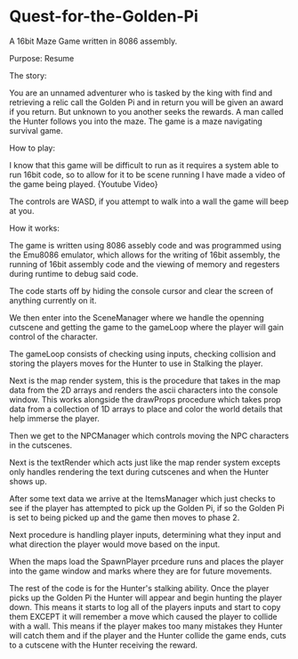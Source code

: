 # Quest-for-the-Golden-Pi
A 16bit Maze Game written in 8086 assembly.

Purpose: Resume

The story:

You are an unnamed adventurer who is tasked by the king with find and retrieving a relic call the Golden Pi and in return you will be given an award if you return. But unknown to you another seeks the rewards. A man called the Hunter follows you into the maze. The game is a maze navigating survival game.

How to play:

I know that this game will be difficult to run as it requires a system able to run 16bit code, so to allow for it to be scene running I have made a video of the game being played. {Youtube Video}

The controls are WASD, if you attempt to walk into a wall the game will beep at you.

How it works:

The game is written using 8086 assebly code and was programmed using the Emu8086 emulator, which allows for the writing of 16bit assembly, the running of 16bit assembly code and the viewing of memory and regesters during runtime to debug said code.

The code starts off by hiding the console cursor and clear the screen of anything currently on it. 

We then enter into the SceneManager where we handle the openning cutscene and getting the game to the gameLoop where the player will gain control of the character. 

The gameLoop consists of checking using inputs, checking collision and storing the players moves for the Hunter to use in Stalking the player.

Next is the map render system, this is the procedure that takes in the map data from the 2D arrays and renders the ascii characters into the console window. This works alongside the drawProps procedure which takes prop data from a collection of 1D arrays to place and color the world details that help immerse the player.

Then we get to the NPCManager which controls moving the NPC characters in the cutscenes.

Next is the textRender which acts just like the map render system excepts only handles rendering the text during cutscenes and when the Hunter shows up.

After some text data we arrive at the ItemsManager which just checks to see if the player has attempted to pick up the Golden Pi, if so the Golden Pi is set to being picked up and the game then moves to phase 2.

Next procedure is handling player inputs, determining what they input and what direction the player would move based on the input.

When the maps load the SpawnPlayer prcedure runs and places the player into the game window and marks where they are for future movements.

The rest of the code is for the Hunter's stalking ability. Once the player picks up the Golden Pi the Hunter will appear and begin hunting the player down. This means it starts to log all of the players inputs and start to copy them EXCEPT it will remember a move which caused the player to collide with a wall. This means if the player makes too many mistakes they Hunter will catch them and if the player and the Hunter collide the game ends, cuts to a cutscene with the Hunter receiving the reward.
